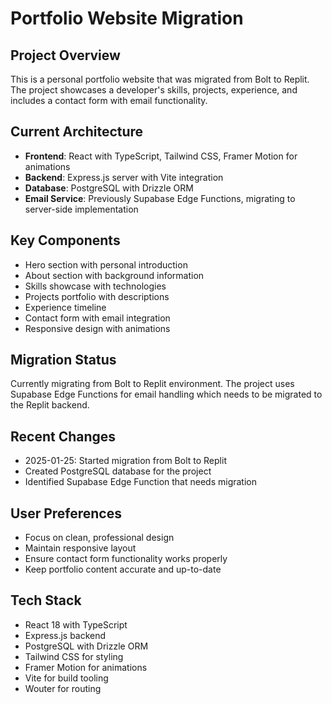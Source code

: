 # Portfolio Website Migration

## Project Overview
This is a personal portfolio website that was migrated from Bolt to Replit. The project showcases a developer's skills, projects, experience, and includes a contact form with email functionality.

## Current Architecture
- **Frontend**: React with TypeScript, Tailwind CSS, Framer Motion for animations
- **Backend**: Express.js server with Vite integration
- **Database**: PostgreSQL with Drizzle ORM
- **Email Service**: Previously Supabase Edge Functions, migrating to server-side implementation

## Key Components
- Hero section with personal introduction
- About section with background information
- Skills showcase with technologies
- Projects portfolio with descriptions
- Experience timeline
- Contact form with email integration
- Responsive design with animations

## Migration Status
Currently migrating from Bolt to Replit environment. The project uses Supabase Edge Functions for email handling which needs to be migrated to the Replit backend.

## Recent Changes
- 2025-01-25: Started migration from Bolt to Replit
- Created PostgreSQL database for the project
- Identified Supabase Edge Function that needs migration

## User Preferences
- Focus on clean, professional design
- Maintain responsive layout
- Ensure contact form functionality works properly
- Keep portfolio content accurate and up-to-date

## Tech Stack
- React 18 with TypeScript
- Express.js backend
- PostgreSQL with Drizzle ORM
- Tailwind CSS for styling
- Framer Motion for animations
- Vite for build tooling
- Wouter for routing